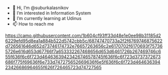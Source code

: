 - 👋 Hi, I’m @suburkalasnikov
- 👀 I’m interested in Information System
- 🌱 I’m currently learning at Udinus
- 📫 How to reach me 

https://camo.githubusercontent.com/1b604cf93ff33d48e1e0ee98b31185d26229efd95d8ea1a884b522d5742cbb5c/68747470733a2f2f6769746875622d726561646d652d73746174732e76657263656c2e6170702f6170693f757365726e616d653d67766f7a653332267468656d653d6461726b267469746c655f636f6c6f723d46463639423426746578745f636f6c6f723d3737372673686f775f69636f6e733d747275652669636f6e5f636f6c6f723d46463639423426686964655f626f726465723d74727565
